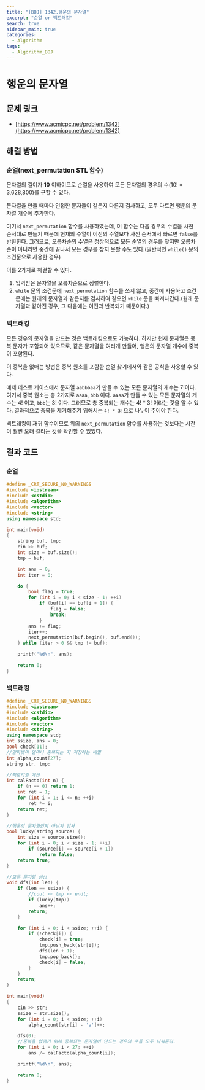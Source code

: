 ```yaml
---
title: "[BOJ] 1342.행운의 문자열"
excerpt: "순열 or 백트래킹"
search: true
sidebar_main: true
categories:
  - Algorithm
tags:
  - Algorithm_BOJ
---
```


# 행운의 문자열

## 문제 링크
- [https://www.acmicpc.net/problem/1342](https://www.acmicpc.net/problem/1342)

## 해결 방법
### 순열(next_permutation STL 함수)
문자열의 길이가 **10** 이하이므로 순열을 사용하여 모든 문자열의 경우의 수(10! = 3,628,800)를 구할 수 있다.

문자열을 만들 때마다 인접한 문자들이 같은지 다른지 검사하고, 모두 다르면 행운의 문자열 개수에 추가한다.

여기서 ```next_permutation``` 함수를 사용하였는데, 이 함수는 다음 경우의 수열을 사전 순서대로 만들기 때문에 현재의 수열이 이전의 수열보다 사전 순서에서 빠르면 ```false```를 반환한다. 그러므로, 오름차순의 수열은 정상적으로 모든 순열의 경우를 찾지만 오름차순이 아니라면 중간에 끝나서 모든 경우를 찾지 못할 수도 있다.(일반적인 ```while()``` 문의 조건문으로 사용한 경우)

이를 2가지로 해결할 수 있다.
1. 입력받은 문자열을 오름차순으로 정렬한다.
2. ```while``` 문의 조건문에 ```next_permutation``` 함수를 쓰지 않고, 중간에 사용하고 조건문에는 원래의 문자열과 같은지를 검사하여 같으면 ```while``` 문을 빠져나간다.(원래 문자열과 같아진 경우, 그 다음에는 이전과 반복되기 때문이다.)

### 백트래킹
모든 경우의 문자열을 만드는 것은 백트래킹으로도 가능하다. 하지만 현재 문자열은 중복 문자가 포함되어 있으므로, 같은 문자열을 여러개 만들어, 행운의 문자열 개수에 중복이 포함된다.

이 중복을 없애는 방법은 중복 원소를 포함한 순열 찾기에서와 같은 공식을 사용할 수 있다.

예제 테스트 케이스에서 문자열 ```aabbbaa```가 만들 수 있는 모든 문자열의 개수는 7!이다. 여기서 중복 원소는 총 2가지로 ```aaaa```, ```bbb``` 이다. ```aaaa```가 만들 수 있는 모든 문자열의 개수는 4! 이고, ```bbb```는 3! 이다. 그러므로 총 중복되는 개수는 4! * 3! 이라는 것을 알 수 있다. 결과적으로 중복을 제거해주기 위해서는 ```4! * 3!```으로 나누어 주어야 한다.

백트래킹이 재귀 함수이므로 위의 ```next_permutation``` 함수를 사용하는 것보다는 시간이 훨씬 오래 걸리는 것을 확인할 수 있었다.

## 결과 코드
### 순열

```cpp
#define _CRT_SECURE_NO_WARNINGS
#include <iostream>
#include <cstdio>
#include <algorithm>
#include <vector>
#include <string>
using namespace std;

int main(void)
{
	string buf, tmp;
	cin >> buf;
	int size = buf.size();
	tmp = buf;

	int ans = 0;
	int iter = 0;

	do {
		bool flag = true;
		for (int i = 0; i < size - 1; ++i)
			if (buf[i] == buf[i + 1]) {
				flag = false;
				break;
			}
		ans += flag;
		iter++;
		next_permutation(buf.begin(), buf.end());
	} while (iter > 0 && tmp != buf);

	printf("%d\n", ans);

	return 0;
}
```

### 백트래킹

```cpp
#define _CRT_SECURE_NO_WARNINGS
#include <iostream>
#include <cstdio>
#include <algorithm>
#include <vector>
#include <string>
using namespace std;
int ssize, ans = 0;
bool check[11];
//알파벳이 얼마나 중복되는 지 저장하는 배열
int alpha_count[27];
string str, tmp;

//팩토리얼 계산
int calFacto(int n) {
	if (n == 0) return 1;
	int ret = 1;
	for (int i = 1; i <= n; ++i)
		ret *= i;
	return ret;
}

//행운의 문자열인지 아닌지 검사
bool lucky(string source) {
	int size = source.size();
	for (int i = 0; i < size - 1; ++i)
		if (source[i] == source[i + 1])
			return false;
	return true;
}

//모든 문자열 생성
void dfs(int len) {
	if (len == ssize) {
		//cout << tmp << endl;
		if (lucky(tmp))
			ans++;
		return;
	}

	for (int i = 0; i < ssize; ++i) {
		if (!check[i]) {
			check[i] = true;
			tmp.push_back(str[i]);
			dfs(len + 1);
			tmp.pop_back();
			check[i] = false;
		}
	}
	return;
}

int main(void)
{
	cin >> str;
	ssize = str.size();
	for (int i = 0; i < ssize; ++i)
		alpha_count[str[i] - 'a']++;

	dfs(0);
	//중복을 없애기 위해 중복되는 문자열이 만드는 경우의 수를 모두 나눠준다.
	for (int i = 0; i < 27; ++i)
		ans /= calFacto(alpha_count[i]);

	printf("%d\n", ans);

	return 0;
}
```
